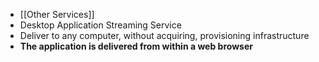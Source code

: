 - [[Other Services]]
- Desktop Application Streaming Service
- Deliver to any computer, without acquiring, provisioning infrastructure
- **The application is delivered from within a web browser**
